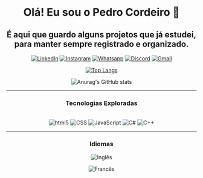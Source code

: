 <div align= "center" class="container">
<h1>Olá! Eu sou o Pedro Cordeiro 👋</h1>
<h2>É aqui que guardo alguns projetos que já estudei, para manter sempre registrado e organizado.</h2>

[![LinkedIn](https://img.shields.io/badge/LinkedIn-0077B5?style=for-the-badge&logo=linkedin&logoColor=white)](https://www.linkedin.com/in/pedro-henrique-de-paula-cordeiro-374197242/)
[![Instagram](https://img.shields.io/badge/Instagram-E4405F?style=for-the-badge&logo=instagram&logoColor=white )](https://www.instagram.com/piiedru?igsh=MTRndmJzeHhzeWwyaA%3D%3D&utm_source=qr)
[![Whatsapp](https://img.shields.io/badge/WhatsApp-25D366?style=for-the-badge&logo=whatsapp&logoColor=white)](https://wa.me/5516993945799?text=Olá,%20vim%20pelo%20GitHub.)
[![Discord](https://img.shields.io/badge/Discord-7289DA?style=for-the-badge&logo=discord&logoColor=white )](https://discord.gg/Dr5XjeSn)
[![Gmail](https://img.shields.io/badge/Gmail-D14836?style=for-the-badge&logo=gmail&logoColor=white)](mailto:pedrohpc22@gmail.com?body=Olá%20vim%20pelo%20GitHub%20e) 

[![Top Langs](https://github-readme-stats.vercel.app/api/top-langs/?username=piiedru)](https://github.com/anuraghazra/github-readme-stats)

![Anurag's GitHub stats](https://github-readme-stats.vercel.app/api?username=piiedru&show_icons=true&theme=dracula)

<hr>

<h3> Tecnologias Exploradas </h3>
<div style="display: inline_block"> <br>
<img alt="html5" src="https://img.shields.io/badge/HTML5-E34F26?style=for-the-badge&logo=html5&logoColor=white">
<img alt="CSS" src="https://img.shields.io/badge/CSS3-1572B6?style=for-the-badge&logo=css3&logoColor=white">
<img alt="JavaScript" src="https://img.shields.io/badge/JavaScript-323330?style=for-the-badge&logo=javascript&logoColor=F7DF1E">
<img  alt="C#" src="https://img.shields.io/badge/C%23-239120?style=for-the-badge&logo=c-sharp&logoColor=white">
<img alt="C++" src="https://img.shields.io/badge/C%2B%2B-00599C?style=for-the-badge&logo=c%2B%2B&logoColor=white">
</div>
<hr>
<h3>Idiomas</h3>

![Inglês](https://img.icons8.com/?size=100&id=15534&format=png&color=000000)


![Francês](https://img.icons8.com/?size=100&id=15497&format=png&color=000000)

</div>
